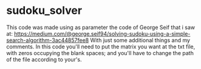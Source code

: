 # sudoku_solver

This code was made using as parameter the code of George Seif that i saw at: https://medium.com/@george.seif94/solving-sudoku-using-a-simple-search-algorithm-3ac44857fee8
With just some additional things and my comments. 
In this code you'll need to put the matrix you want at the txt file, with zeros occupying the blank spaces; 
and you'll have to change the path of the file according to your's.

